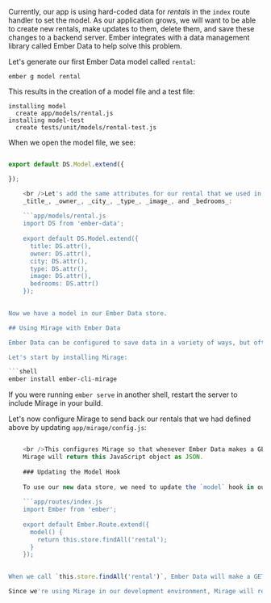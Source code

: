 Currently, our app is using hard-coded data for *rentals* in the `index` route handler to set the model. As our application grows, we will want to be able to create new rentals, make updates to them, delete them, and save these changes to a backend server. Ember integrates with a data management library called Ember Data to help solve this problem.

Let's generate our first Ember Data model called `rental`:

```shell
ember g model rental
```

This results in the creation of a model file and a test file:

```shell
installing model
  create app/models/rental.js
installing model-test
  create tests/unit/models/rental-test.js
```

When we open the model file, we see:

```app/models/rental.js import DS from 'ember-data';

export default DS.Model.extend({

});

    <br />Let's add the same attributes for our rental that we used in our hard-coded array of JavaScript objects -
    _title_, _owner_, _city_, _type_, _image_, and _bedrooms_:
    
    ```app/models/rental.js
    import DS from 'ember-data';
    
    export default DS.Model.extend({
      title: DS.attr(),
      owner: DS.attr(),
      city: DS.attr(),
      type: DS.attr(),
      image: DS.attr(),
      bedrooms: DS.attr()
    });
    

Now we have a model in our Ember Data store.

## Using Mirage with Ember Data

Ember Data can be configured to save data in a variety of ways, but often it is setup to work with a backend API server. For this tutorial, we will use [Mirage](http://www.ember-cli-mirage.com). This will allow us to create fake data to work with while developing our app and mimic a running backend server.

Let's start by installing Mirage:

```shell
ember install ember-cli-mirage
```

If you were running `ember serve` in another shell, restart the server to include Mirage in your build.

Let's now configure Mirage to send back our rentals that we had defined above by updating `app/mirage/config.js`:

```app/mirage/config.js export default function() { this.get('/rentals', function() { return { data: [{ type: 'rentals', id: 1, attributes: { title: 'Grand Old Mansion', owner: 'Veruca Salt', city: 'San Francisco', type: 'Estate', bedrooms: 15, image: 'https://upload.wikimedia.org/wikipedia/commons/c/cb/Crane_estate_(5).jpg' } }, { type: 'rentals', id: 2, attributes: { title: 'Urban Living', owner: 'Mike Teavee', city: 'Seattle', type: 'Condo', bedrooms: 1, image: 'https://upload.wikimedia.org/wikipedia/commons/0/0e/Alfonso_13_Highrise_Tegucigalpa.jpg' } }, { type: 'rentals', id: 3, attributes: { title: 'Downtown Charm', owner: 'Violet Beauregarde', city: 'Portland', type: 'Apartment', bedrooms: 3, image: 'https://upload.wikimedia.org/wikipedia/commons/f/f7/Wheeldon_Apartment_Building_-_Portland_Oregon.jpg' } }] }; }); }

    <br />This configures Mirage so that whenever Ember Data makes a GET request to `/rentals`,
    Mirage will return this JavaScript object as JSON.
    
    ### Updating the Model Hook
    
    To use our new data store, we need to update the `model` hook in our route handler.
    
    ```app/routes/index.js
    import Ember from 'ember';
    
    export default Ember.Route.extend({
      model() {
        return this.store.findAll('rental');
      }
    });
    

When we call `this.store.findAll('rental')`, Ember Data will make a GET request to `/rentals`. You can read more about Ember Data in the [Models section](../../models/).

Since we're using Mirage in our development environment, Mirage will return the data we've provided. When we deploy our app to a production server, we will need to provide a backend for Ember Data to communicate with.